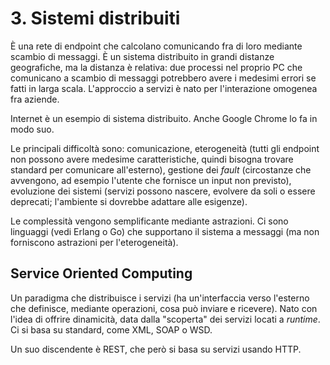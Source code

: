 # 3. Sistemi distribuiti

È una rete di endpoint che calcolano comunicando fra di loro mediante scambio di messaggi. È un sistema distribuito in grandi distanze geografiche, ma la distanza è relativa: due processi nel proprio PC che comunicano a scambio di messaggi potrebbero avere i medesimi errori se fatti in larga scala.
L'approccio a servizi è nato per l'interazione omogenea fra aziende.

Internet è un esempio di sistema distribuito. Anche Google Chrome lo fa in modo suo.

Le principali difficoltà sono: comunicazione, eterogeneità (tutti gli endpoint non possono avere medesime caratteristiche, quindi bisogna trovare standard per comunicare all'esterno), gestione dei *fault* (circostanze che avvengono, ad esempio l'utente che fornisce un input non previsto), evoluzione dei sistemi (servizi possono nascere, evolvere da soli o essere deprecati; l'ambiente si dovrebbe adattare alle esigenze).

Le complessità vengono semplificante mediante astrazioni. Ci sono linguaggi (vedi Erlang o Go) che supportano il sistema a messaggi (ma non forniscono astrazioni per l'eterogeneità).

## Service Oriented Computing
Un paradigma che distribuisce i servizi (ha un'interfaccia verso l'esterno che definisce, mediante operazioni, cosa può inviare e ricevere). Nato con l'idea di offrire dinamicità, data dalla "scoperta" dei servizi locati a *runtime*.
Ci si basa su standard, come XML, SOAP o WSD.

Un suo discendente è REST, che però si basa su servizi usando HTTP.